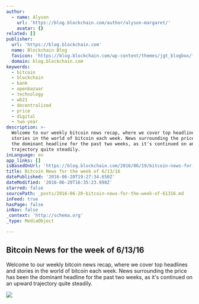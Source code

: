 ```yaml
---
author:
  - name: Alyson
    url: 'https://blog.blockchain.com/author/alyson-margaret/'
    avatar: {}
related: []
publisher:
  url: 'https://blog.blockchain.com'
  name: Blockchain Blog
  favicon: 'https://blog.blockchain.com/wp-content/themes/jgt_blogbox/favicon.ico'
  domain: blog.blockchain.com
keywords:
  - bitcoin
  - blockchain
  - bank
  - openbazaar
  - technology
  - wb21
  - decentralized
  - price
  - digital
  - two-year
description: >-
  Welcome to our weekly bitcoin news recap, where we cover top headlines and
  stories in the world of bitcoin each week. News surrounding the price has been
  the dominant headline for the past two weeks, as it's continued on an upward
  trajectory quite steadily.
inLanguage: en
app_links: []
isBasedOnUrl: 'https://blog.blockchain.com/2016/06/19/bitcoin-news-for-the-week-of-61316/'
title: Bitcoin News for the week of 6/13/16
datePublished: '2016-06-20T19:27:34.650Z'
dateModified: '2016-06-20T16:35:23.998Z'
starred: false
sourcePath: _posts/2016-06-20-bitcoin-news-for-the-week-of-61316.md
inFeed: true
hasPage: false
inNav: false
_context: 'http://schema.org'
_type: MediaObject

---
```

<article style=""><h1>Bitcoin News for the week of 6/13/16</h1><p>Welcome to our weekly bitcoin news recap, where we cover top headlines and stories in the world of bitcoin each week. News surrounding the price has been the dominant headline for the past two weeks, as it's continued on an upward trajectory quite steadily.</p><img src="https://blog.blockchain.com/wp-content/uploads/2016/06/bitcoin-price-june-17-2016.png" /></article>
